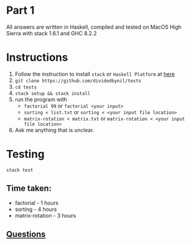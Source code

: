# Part 1

All answers are written in Haskell, compiled and tested on MacOS High Sierra with stack 1.6.1 and GHC 8.2.2

# Instructions

1. Follow the instruction to install `stack` or `Haskell Platform` at [here](https://www.haskell.org/downloads)
2. `git clone https://github.com/dividedbynil/tests`
3. `cd tests`
4. `stack setup && stack install`
5. run the program with
   * `factorial 99` or `factorial <your input>`
   * `sorting < list.txt` or `sorting < <your input file location>`
   * `matrix-rotation < matrix.txt` or `matrix-rotation < <your input file location>`
6. Ask me anything that is unclear.

# Testing
`stack test`

## Time taken:
* factorial - 1 hours
* sorting - 4 hours
* matrix-rotation - 3 hours

## [Questions](https://gist.github.com/seahyc/2a197e8c1c272739dba35c0b99998ef8)
